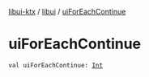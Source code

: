 [libui-ktx](../index.md) / [libui](index.md) / [uiForEachContinue](./ui-for-each-continue.md)

# uiForEachContinue

`val uiForEachContinue: `[`Int`](https://kotlinlang.org/api/latest/jvm/stdlib/kotlin/-int/index.html)